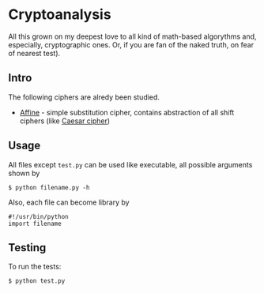 Cryptoanalysis
=============

All this grown on my deepest love to all kind of math-based algorythms and,
especially, cryptographic ones. Or, if you are fan of the naked truth, on 
fear of nearest test).

Intro
-------

The following ciphers are alredy been studied.

* [Affine](http://en.wikipedia.org/wiki/Affine_cipher) - simple substitution 
cipher, contains abstraction of all shift ciphers (like [Caesar cipher](http://en.wikipedia.org/wiki/Caesar_cipher))

Usage
-----

All files except `test.py` can be used like executable, all possible arguments
shown by

    $ python filename.py -h

Also, each file can become library by

    #!/usr/bin/python
    import filename

Testing
-------

To run the tests:

    $ python test.py

